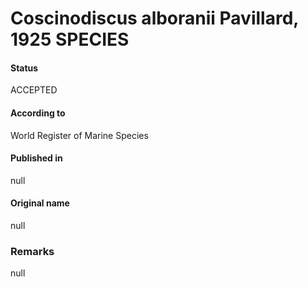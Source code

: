 Coscinodiscus alboranii Pavillard, 1925 SPECIES
=======

#### Status
ACCEPTED

#### According to
World Register of Marine Species

#### Published in
null

#### Original name
null

### Remarks
null